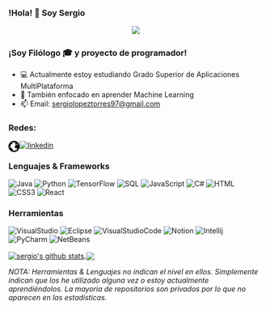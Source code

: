 ### !Hola! :wave: Soy Sergio

<div align="center">
<img src="https://media.giphy.com/media/NTur7XlVDUdqM/giphy.gif">
</div>


### ¡Soy Filólogo :mortar_board: y proyecto de programador!

 - :computer: Actualmente estoy estudiando Grado Superior de Aplicaciones MultiPlataforma 
 - :book: También enfocado en aprender Machine Learning
 - :mailbox: Email: sergiolopeztorres97@gmail.com
 
 ### Redes:

[<img  alt="linkedin" width="22px" src="https://cdn.jsdelivr.net/npm/simple-icons@v3/icons/linkedin.svg">][linkedin]
[<img align="left" alt="portfolio" width="22px" src="https://raw.githubusercontent.com/iconic/open-iconic/master/svg/globe.svg" />][portfolio]

 

### Lenguajes & Frameworks

![Java](https://img.shields.io/badge/-Java-000?&logo=Java&logoColor=ffffff)
![Python](https://img.shields.io/badge/-Python-000?&logo=python)
![TensorFlow](https://img.shields.io/badge/-TensorFlow-000?&logo=tensorflow)
![SQL](https://img.shields.io/badge/-SQL-000?&logo=MySQL&logoColor=4479A1)
![JavaScript](https://img.shields.io/badge/-JavaScript-000?&logo=JavaScript&logoColor=ddc508)
![C#](https://img.shields.io/badge/-C%20Sharp-000?&logo=c-sharp)
![HTML](https://img.shields.io/badge/-HTML5-000?&logo=html5)
![CSS3](https://img.shields.io/badge/-CSS3-000?&logo=css3&logoColor=065aec)
![React](https://img.shields.io/badge/-React-000?&logo=react)

### Herramientas
![VisualStudio](https://img.shields.io/badge/-Visual%20Studio-000?&logo=visual-studio&logoColor=b70cee)
![Eclipse](https://img.shields.io/badge/-Eclipse-000?&logo=eclipse&logoColor=3b016b)
![VisualStudioCode](https://img.shields.io/badge/-Visual%20Studio%20Code-000?&logo=visual-studio-code&logoColor=0b6eec)
![Notion](https://img.shields.io/badge/-Notion-000?&logo=notion)
![Intellij](https://img.shields.io/badge/-Intellij-000?&logo=intellij-idea)
![PyCharm](https://img.shields.io/badge/-PyCharm-000?&logo=pycharm)
![NetBeans](https://img.shields.io/badge/-NetBeans-000?&logo=apache-netbeans-ide)

<a href="https://github.com/sergiolt/github-readme-stats">
<img align="center" src="https://github-readme-stats.vercel.app/api?username=sergiolt&show_icons=true&include_all_commits=true&theme=material-palenight" alt="sergio's github stats" />
</a>

<a href="https://github.com/sergiolt/github-readme-stats">
  <img align="center" src="https://github-readme-stats.vercel.app/api/top-langs/?username=sergiolt&layout=compact&theme=material-palenight" />
</a>

<i>NOTA: Herramientas & Lenguajes no indican el nivel en ellos. Simplemente indican que los he utilizado alguna vez o estoy actualmente aprendiéndolos. La mayoria de repositorios son privados por lo que no aparecen en las estadísticas.</i>


[linkedin]:https://www.linkedin.com/in/sergio-lopez-torres/
[portfolio]:https://github.com/Sergiolt 